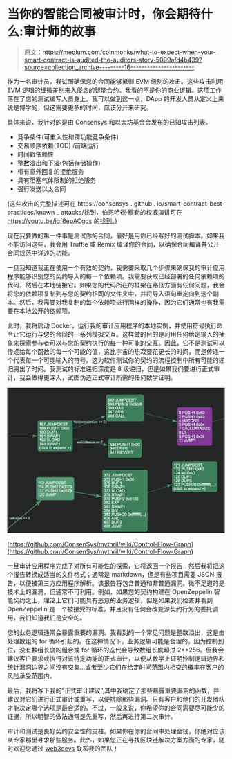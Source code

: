 # 当你的智能合同被审计时，你会期待什么:审计师的故事

> 原文：<https://medium.com/coinmonks/what-to-expect-when-your-smart-contract-is-audited-the-auditors-story-5099afd4b439?source=collection_archive---------16----------------------->

作为一名审计员，我试图确保您的合同能够抵御 EVM 级别的攻击。这些攻击利用 EVM 逻辑的细微差别来入侵您的智能合约。我看的不是你的商业逻辑。这项工作落在了您的测试编写人员身上。我可以做到这一点，DApp 的开发人员从定义上来说是博学的，但这需要更多的时间，应该分开来研究。

具体来说，我针对的是由 Consensys 和以太坊基金会发布的已知攻击列表。

*   竞争条件(可重入性和跨功能竞争条件)
*   交易顺序依赖(TOD) /前端运行
*   时间戳依赖性
*   整数溢出和下溢(包括存储操作)
*   带有意外回复的拒绝服务
*   具有阻塞气体限制的拒绝服务
*   强行发送以太合同

(这些攻击的完整描述可在 https://consensys . github . io/smart-contract-best-practices/known _ attacks/找到，伯恩哈德·穆勒的权威演讲可在 https://youtu.be/iqf6epACgds 的[找到。)](https://youtu.be/iqf6epACgds)

现在我要做的第一件事是测试你的合同，最好是用你已经写好的测试脚本。如果我不能访问这些，我会用 Truffle 或 Remix 编译你的合同，以确保合同编译并公开合同规范中详述的功能。

一旦我知道我正在使用一个有效的契约，我需要采取几个步骤来确保我的审计应用程序能够识别您的契约导入的每一个依赖项。我需要获取已经部署的任何依赖项的代码，然后在本地链接它。如果您的代码所在的框架在路径方面有任何问题，我会将您的依赖项复制到与您的契约相同的文件夹中，并将导入语句重定向到这个副本。然后，我需要对我复制的每个依赖项进行同样的操作，因为它们通常也有我需要在本地公开的依赖项。

此时，我将启动 Docker，运行我的审计应用程序的本地实例，并使用符号执行命令让它运行与您的合同的一系列模拟交互。这样做的目的是利用任何给定输入的抽象来探索参与者可以与您的契约执行的每一种可能的交互。因此，它不是测试可以传递给每个函数的每一个可能的值，这比宇宙的热寂要花更长的时间，而是传递一个代表每一个可能输入的符号。这为软件测试你的契约的流程控制中所有可能的递归腾出了时间。我测试的标准递归深度是 8 级递归，但是如果我们要进行正式审计，我会做得更深入，试图伪造正式审计所需的任何数学证明。

![](img/3ae0391919d019bd69345db5ab53d977.png)

[https://github.com/ConsenSys/mythril/wiki/Control-Flow-Graph](https://github.com/ConsenSys/mythril/wiki/Control-Flow-Graph)

一旦审计应用程序完成了对所有可能性的探索，它将返回一个报告，然后我将把这个报告转换成适当的文件格式；通常是 markdown，但是有些项目需要 JSON 报告，以便被第三方应用程序解析。该报告将包含普通和非普通漏洞。微不足道的是技术上的漏洞，但通常不可利用。例如，如果您的契约构建在 OpenZeppelin 智能契约之上，理论上它们可能具有恶意的业务逻辑，但是如果我们检查并看到 OpenZeppelin 是一个被接受的标准，并且没有任何会改变源契约行为的委托调用，我们知道我们是安全的。

您的业务逻辑通常会暴露重要的漏洞。我看到的一个常见问题是整数溢出，这是由处理数组的 for 循环引起的。在这种情况下，业务逻辑可能是合理的，因为控制到位，没有数组长度的组合或 for 循环的迭代会导致数组长度超过 2**256。但我会建议客户要求或执行对该特定功能的正式审计，以便从数学上证明控制逻辑边界和统计漏洞边界之间没有交集…或者至少它们在给定时间范围内相交的概率在客户的风险承受范围内。

最后，我将写下我的“正式审计建议”,其中我确定了那些暴露重要漏洞的函数，并建议对它们进行正式审计或重写，以便排除那些漏洞。只有客户和他们的开发团队才能决定哪个选项是最合适的。不过，一般来说，你希望你的合同需要尽可能少的证据，所以明智的做法通常是先重写，然后再进行第二次审计。

审计和测试是良好契约安全性的支柱。如果你在你的合同中处理金钱，你绝对应该从专家那里寻求那些服务。此外，如果您正在寻找区块链解决方案方面的专家，随时欢迎您通过 [web3devs](https://web3devs.com/) 联系我的团队！
